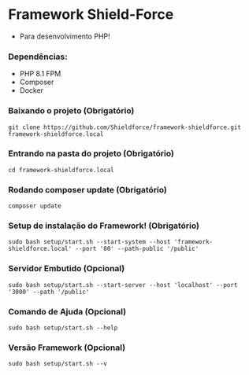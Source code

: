 # Framework Shield-Force
- Para desenvolvimento PHP!

### Dependências:
- PHP 8.1 FPM
- Composer
- Docker


### Baixando o projeto (Obrigatório)

```
git clone https://github.com/Shieldforce/framework-shieldforce.git framework-shieldforce.local
```

### Entrando na pasta do projeto (Obrigatório)

```
cd framework-shieldforce.local
```

### Rodando composer update (Obrigatório)

```
composer update
```

### Setup de instalação do Framework! (Obrigatório)

```
sudo bash setup/start.sh --start-system --host 'framework-shieldforce.local' --port '80' --path-public '/public'
```

### Servidor Embutido (Opcional)

```
sudo bash setup/start.sh --start-server --host 'localhost' --port '3000' --path '/public'
```

### Comando de Ajuda (Opcional)

```
sudo bash setup/start.sh --help
```

### Versão Framework (Opcional)

```
sudo bash setup/start.sh --v
```

